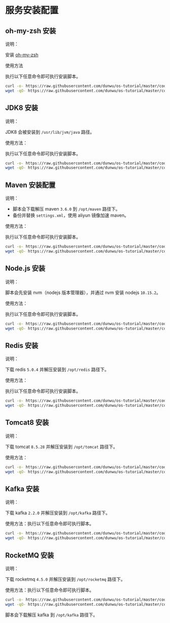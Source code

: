 # 服务安装配置

## oh-my-zsh 安装

说明：

安装 [oh-my-zsh](https://github.com/robbyrussell/oh-my-zsh)

使用方法

执行以下任意命令即可执行安装脚本。

```sh
curl -o- https://raw.githubusercontent.com/dunwu/os-tutorial/master/codes/linux/ops/soft/zsh-install.sh | bash
wget -qO- https://raw.githubusercontent.com/dunwu/os-tutorial/master/codes/linux/ops/soft/zsh-install.sh | bash
```

## JDK8 安装

说明：

JDK8 会被安装到 `/usr/lib/jvm/java` 路径。

使用方法：

执行以下任意命令即可执行安装脚本。

```sh
curl -o- https://raw.githubusercontent.com/dunwu/os-tutorial/master/codes/linux/ops/soft/jdk8-install.sh | bash
wget -qO- https://raw.githubusercontent.com/dunwu/os-tutorial/master/codes/linux/ops/soft/jdk8-install.sh | bash
```

## Maven 安装配置

说明：

- 脚本会下载解压 maven `3.6.0` 到 `/opt/maven` 路径下。
- 备份并替换 `settings.xml`，使用 aliyun 镜像加速 maven。

使用方法：

执行以下任意命令即可执行安装脚本。

```sh
curl -o- https://raw.githubusercontent.com/dunwu/os-tutorial/master/codes/linux/ops/soft/maven-install.sh | bash
wget -qO- https://raw.githubusercontent.com/dunwu/os-tutorial/master/codes/linux/ops/soft/maven-install.sh | bash
```

## Node.js 安装

说明：

脚本会先安装 nvm（nodejs 版本管理器），并通过 nvm 安装 nodejs `10.15.2`。

使用方法：

执行以下任意命令即可执行安装脚本。

```sh
curl -o- https://raw.githubusercontent.com/dunwu/os-tutorial/master/codes/linux/ops/soft/nodejs-install.sh | bash
wget -qO- https://raw.githubusercontent.com/dunwu/os-tutorial/master/codes/linux/ops/soft/nodejs-install.sh | bash
```

## Redis 安装

说明：

下载 redis `5.0.4` 并解压安装到 `/opt/redis` 路径下。

使用方法：

执行以下任意命令即可执行安装脚本。

```sh
curl -o- https://raw.githubusercontent.com/dunwu/os-tutorial/master/codes/linux/ops/soft/redis-install.sh | bash
wget -qO- https://raw.githubusercontent.com/dunwu/os-tutorial/master/codes/linux/ops/soft/redis-install.sh | bash
```

## Tomcat8 安装

说明：

下载 tomcat `8.5.28` 并解压安装到 `/opt/tomcat` 路径下。

使用方法：

```sh
curl -o- https://raw.githubusercontent.com/dunwu/os-tutorial/master/codes/linux/ops/soft/tomcat8-install.sh | bash
wget -qO- https://raw.githubusercontent.com/dunwu/os-tutorial/master/codes/linux/ops/soft/tomcat8-install.sh | bash
```

## Kafka 安装

说明：

下载 kafka `2.2.0` 并解压安装到 `/opt/kafka` 路径下。

使用方法：执行以下任意命令即可执行脚本。

```sh
curl -o- https://raw.githubusercontent.com/dunwu/os-tutorial/master/codes/linux/ops/soft/kafka-install.sh | bash
wget -qO- https://raw.githubusercontent.com/dunwu/os-tutorial/master/codes/linux/ops/soft/kafka-install.sh | bash
```

## RocketMQ 安装

说明：

下载 rocketmq `4.5.0` 并解压安装到 `/opt/rocketmq` 路径下。

使用方法：执行以下任意命令即可执行脚本。

```sh
curl -o- https://raw.githubusercontent.com/dunwu/os-tutorial/master/codes/linux/ops/soft/rocketmq-install.sh | bash
wget -qO- https://raw.githubusercontent.com/dunwu/os-tutorial/master/codes/linux/ops/soft/rocketmq-install.sh | bash
```

脚本会下载解压 kafka 到 `/opt/kafka` 路径下。
